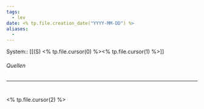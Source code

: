 ```yaml
---
tags:
  - lev
date: <% tp.file.creation_date("YYYY-MM-DD") %>
aliases:
  - 
---
```

System:: [[(S) <% tp.file.cursor(0) %><% tp.file.cursor(1) %>]]

###### Quellen

---
#
<% tp.file.cursor(2) %>